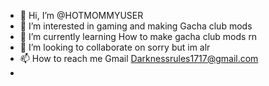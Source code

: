 - 👋 Hi, I’m @HOTMOMMYUSER
- 👀 I’m interested in gaming and making Gacha club mods 
- 🌱 I’m currently learning How to make gacha club mods rn
- 💞️ I’m looking to collaborate on sorry but im alr
- 📫 How to reach me Gmail Darknessrules1717@gmail.com
-

<!---
HOTMOMMYUSER/HOTMOMMYUSER is a ✨ special ✨ repository because its `README.md` (this file) appears on your GitHub profile.
You can click the Preview link to take a look at your changes.
--->
